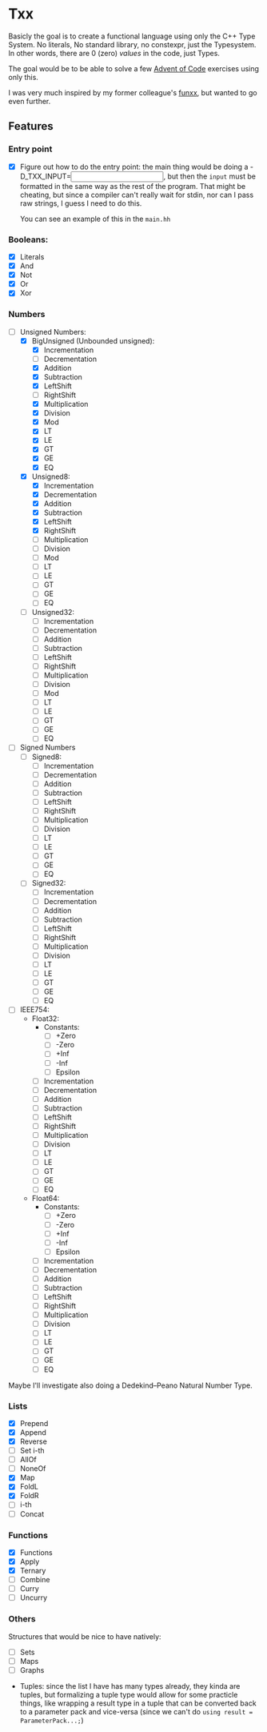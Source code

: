 Txx
===

Basicly the goal is to create a functional language using only the C++ Type
System. No literals, No standard library, no constexpr, just the Typesystem.
In other words, there are 0 (zero) *values* in the code, just Types.

The goal would be to be able to solve a few [Advent of
Code](https://adventofcode.com/) exercises using only this.

I was very much inspired by my former colleague's
[funxx](https://github.com/VokunGahrotLaas/funxx), but wanted to go even
further.

Features
--------

### Entry point

- [x] Figure out how to do the entry point: the main thing would be doing a
  -D_TXX_INPUT=<input>, but then the `input` must be formatted in the same way
  as the rest of the program. That might be cheating, but since a compiler can't
  really wait for stdin, nor can I pass raw strings, I guess I need to do this.

  You can see an example of this in the `main.hh`

### Booleans:

- [x] Literals
- [x] And
- [x] Not
- [x] Or
- [x] Xor

### Numbers

- [ ] Unsigned Numbers:
  - [x] BigUnsigned (Unbounded unsigned):
    - [x] Incrementation
    - [ ] Decrementation
    - [x] Addition
    - [x] Subtraction
    - [x] LeftShift
    - [ ] RightShift
    - [x] Multiplication
    - [x] Division
    - [x] Mod
    - [x] LT
    - [x] LE
    - [x] GT
    - [x] GE
    - [x] EQ
  - [x] Unsigned8:
    - [x] Incrementation
    - [x] Decrementation
    - [x] Addition
    - [x] Subtraction
    - [x] LeftShift
    - [x] RightShift
    - [ ] Multiplication
    - [ ] Division
    - [ ] Mod
    - [ ] LT
    - [ ] LE
    - [ ] GT
    - [ ] GE
    - [ ] EQ
  - [ ] Unsigned32:
    - [ ] Incrementation
    - [ ] Decrementation
    - [ ] Addition
    - [ ] Subtraction
    - [ ] LeftShift
    - [ ] RightShift
    - [ ] Multiplication
    - [ ] Division
    - [ ] Mod
    - [ ] LT
    - [ ] LE
    - [ ] GT
    - [ ] GE
    - [ ] EQ
- [ ] Signed Numbers
  - [ ] Signed8:
    - [ ] Incrementation
    - [ ] Decrementation
    - [ ] Addition
    - [ ] Subtraction
    - [ ] LeftShift
    - [ ] RightShift
    - [ ] Multiplication
    - [ ] Division
    - [ ] LT
    - [ ] LE
    - [ ] GT
    - [ ] GE
    - [ ] EQ
  - [ ] Signed32:
    - [ ] Incrementation
    - [ ] Decrementation
    - [ ] Addition
    - [ ] Subtraction
    - [ ] LeftShift
    - [ ] RightShift
    - [ ] Multiplication
    - [ ] Division
    - [ ] LT
    - [ ] LE
    - [ ] GT
    - [ ] GE
    - [ ] EQ
- [ ] IEEE754:
  - Float32:
    - Constants:
      - [ ] +Zero
      - [ ] -Zero
      - [ ] +Inf
      - [ ] -Inf
      - [ ] Epsilon
    - [ ] Incrementation
    - [ ] Decrementation
    - [ ] Addition
    - [ ] Subtraction
    - [ ] LeftShift
    - [ ] RightShift
    - [ ] Multiplication
    - [ ] Division
    - [ ] LT
    - [ ] LE
    - [ ] GT
    - [ ] GE
    - [ ] EQ
  - Float64:
    - Constants:
      - [ ] +Zero
      - [ ] -Zero
      - [ ] +Inf
      - [ ] -Inf
      - [ ] Epsilon
    - [ ] Incrementation
    - [ ] Decrementation
    - [ ] Addition
    - [ ] Subtraction
    - [ ] LeftShift
    - [ ] RightShift
    - [ ] Multiplication
    - [ ] Division
    - [ ] LT
    - [ ] LE
    - [ ] GT
    - [ ] GE
    - [ ] EQ

Maybe I'll investigate also doing a Dedekind–Peano Natural Number Type.

### Lists

- [x] Prepend
- [x] Append
- [x] Reverse
- [ ] Set i-th
- [ ] AllOf
- [ ] NoneOf
- [x] Map
- [x] FoldL
- [x] FoldR
- [ ] i-th
- [ ] Concat

### Functions

- [x] Functions
- [x] Apply
- [x] Ternary
- [ ] Combine
- [ ] Curry
- [ ] Uncurry

### Others

Structures that would be nice to have natively:
- [ ] Sets
- [ ] Maps
- [ ] Graphs

- Tuples: since the list I have has many types already, they kinda are tuples,
  but formalizing a tuple type would allow for some practicle things, like
  wrapping a result type in a tuple that can be converted back to a parameter
  pack and vice-versa (since we can't do `using result = ParameterPack...;`)
